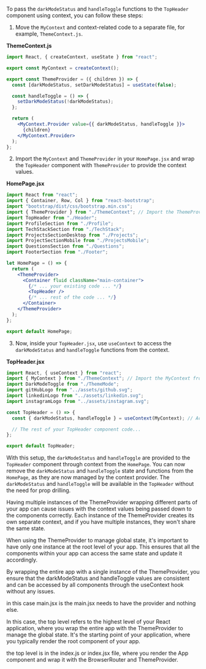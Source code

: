 To pass the `darkModeStatus` and `handleToggle` functions to the `TopHeader` component using context, you can follow these steps:

1. Move the `MyContext` and context-related code to a separate file, for example, `ThemeContext.js`.

**ThemeContext.js**
```jsx
import React, { createContext, useState } from "react";

export const MyContext = createContext();

export const ThemeProvider = ({ children }) => {
  const [darkModeStatus, setDarkModeStatus] = useState(false);

  const handleToggle = () => {
    setDarkModeStatus(!darkModeStatus);
  };

  return (
    <MyContext.Provider value={{ darkModeStatus, handleToggle }}>
      {children}
    </MyContext.Provider>
  );
};
```

2. Import the `MyContext` and `ThemeProvider` in your `HomePage.jsx` and wrap the `TopHeader` component with `ThemeProvider` to provide the context values.

**HomePage.jsx**
```jsx
import React from "react";
import { Container, Row, Col } from "react-bootstrap";
import "bootstrap/dist/css/bootstrap.min.css";
import { ThemeProvider } from "./ThemeContext"; // Import the ThemeProvider from the ThemeContext.js
import TopHeader from "./Header";
import ProfileSection from "./Profile";
import TechStackSection from "./TechStack";
import ProjectsSectionDesktop from "./Projects";
import ProjectSectionMobile from "./ProjectsMobile";
import QuestionsSection from "./Questions";
import FooterSection from "./Footer";

let HomePage = () => {
  return (
    <ThemeProvider>
      <Container fluid className="main-container">
        {/* ... your existing code ... */}
        <TopHeader />
        {/* ... rest of the code ... */}
      </Container>
    </ThemeProvider>
  );
};

export default HomePage;
```

3. Now, inside your `TopHeader.jsx`, use `useContext` to access the `darkModeStatus` and `handleToggle` functions from the context.

**TopHeader.jsx**
```jsx
import React, { useContext } from "react";
import { MyContext } from "./ThemeContext"; // Import the MyContext from the ThemeContext.js
import DarkModeToggle from "./ThemeMode";
import gitHubLogo from "../assets/github.svg";
import linkedinLogo from "../assets/linkedin.svg";
import instagramLogo from "../assets/instagram.svg";

const TopHeader = () => {
  const { darkModeStatus, handleToggle } = useContext(MyContext); // Access context values

  // The rest of your TopHeader component code...
};

export default TopHeader;
```

With this setup, the `darkModeStatus` and `handleToggle` are provided to the `TopHeader` component through context from the `HomePage`. You can now remove the `darkModeStatus` and `handleToggle` state and functions from the `HomePage`, as they are now managed by the context provider. The `darkModeStatus` and `handleToggle` will be available in the `TopHeader` without the need for prop drilling.



Having multiple instances of the ThemeProvider wrapping different parts of your app can cause issues with the context values being passed down to the components correctly. Each instance of the ThemeProvider creates its own separate context, and if you have multiple instances, they won't share the same state.

When using the ThemeProvider to manage global state, it's important to have only one instance at the root level of your app. This ensures that all the components within your app can access the same state and update it accordingly.

By wrapping the entire app with a single instance of the ThemeProvider, you ensure that the darkModeStatus and handleToggle values are consistent and can be accessed by all components through the useContext hook without any issues.

in this case main.jsx is the main.jsx needs to have the provider and nothing else. 

In this case, the top level refers to the highest level of your React application, where you wrap the entire app with the ThemeProvider to manage the global state. It's the starting point of your application, where you typically render the root component of your app.

 the top level is in the index.js or index.jsx file, where you render the App component and wrap it with the BrowserRouter and ThemeProvider. 